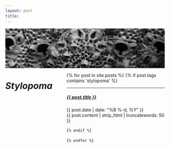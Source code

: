 ```yaml
---
layout: post
title: 
---
```


<div class="row">
<div class="twelve columns">
    <img src="/assets/img/stylopoma.jpg" width="100%">
</div></div>

<div class="twelve columns"> 
 <h1 class="content-listing-header sans"><em>Stylopoma</em></h1>
  
  <ul class="content">
    {% for post in site.posts %}
    {% if post.tags contains 'stylopoma' %}
        <hr class="slender">
        <a href="{{ post.url }}"><h5 class="contrast">{{ post.title }}</h5></a>
        <span class="smaller">{{ post.date | date: "%B %-d, %Y" }}</span>  <br/>
   {{ post.content | strip_html | truncatewords: 50 }}
    
    {% endif %}

    {% endfor %}
  </ul></div>

